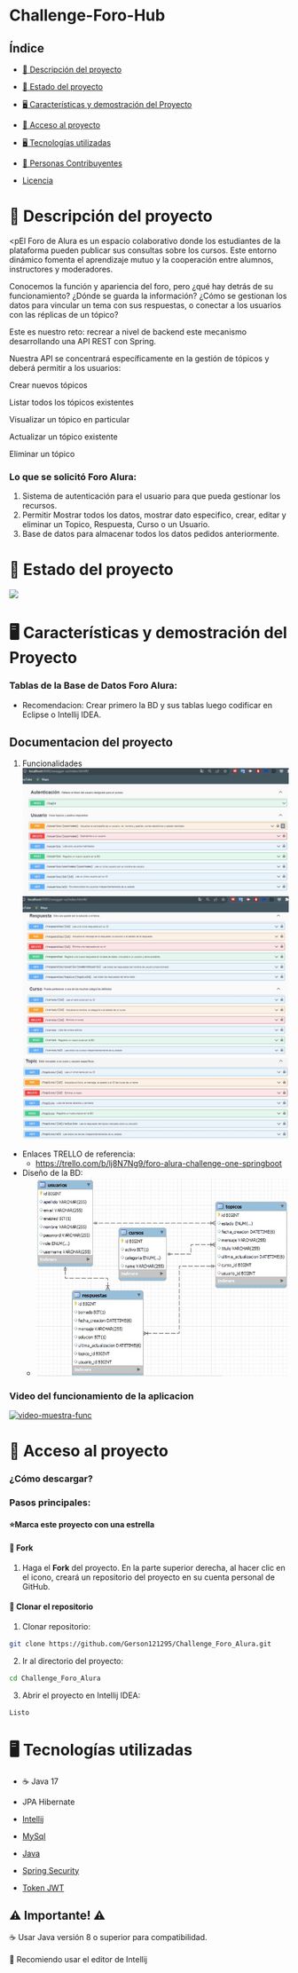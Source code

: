 # Challenge-Foro-Hub
## Índice

* [📜 Descripción del proyecto](#descripción-del-proyecto)

* [📝 Estado del proyecto](#estado-del-proyecto)

* [🖥️ Características y demostración del Proyecto](#características-y-demostracion-Proyecto)

* [📖 Acceso al proyecto](#acceso-proyecto)

* [🖥️ Tecnologías utilizadas](#tecnologías-utilizadas)

* [💙 Personas Contribuyentes](#personas-contribuyentes)

* [Licencia](#licencia)

# 📜 Descripción del proyecto
<pEl Foro de Alura es un espacio colaborativo donde los estudiantes de la plataforma pueden publicar sus consultas sobre los cursos. Este entorno dinámico fomenta el aprendizaje mutuo y la cooperación entre alumnos, instructores y moderadores.

Conocemos la función y apariencia del foro, pero ¿qué hay detrás de su funcionamiento? ¿Dónde se guarda la información? ¿Cómo se gestionan los datos para vincular un tema con sus respuestas, o conectar a los usuarios con las réplicas de un tópico?

Este es nuestro reto: recrear a nivel de backend este mecanismo desarrollando una API REST con Spring.

Nuestra API se concentrará específicamente en la gestión de tópicos y deberá permitir a los usuarios:

Crear nuevos tópicos

Listar todos los tópicos existentes

Visualizar un tópico en particular

Actualizar un tópico existente

Eliminar un tópico</p>


### Lo que se solicitó Foro Alura:
1. Sistema de autenticación para el usuario para que pueda gestionar los recursos.
2. Permitir Mostrar todos los datos, mostrar dato especifico, crear, editar y eliminar un Topico, Respuesta, Curso o un Usuario.
3. Base de datos para almacenar todos los datos pedidos anteriormente.


# 📝 Estado del proyecto
<p>
   <img src="https://img.shields.io/badge/STATUS-ESTA%20CONCLUIDO-green">
</p>

# 🖥️ Características y demostración del Proyecto
### Tablas de la Base de Datos Foro Alura:
- Recomendacion: Crear primero la BD y sus tablas luego codificar en Eclipse o Intellij IDEA.

## Documentacion del proyecto
1. Funcionalidades
![funcionalida1.jpg](src/main/resources/img-readme/funcionalida1.jpg)
![funcionalida2.jpg](src/main/resources/img-readme/funcionalida2.jpg)
![funcionalida3.jpg](src/main/resources/img-readme/funcionalida3.jpg)

* Enlaces TRELLO de referencia:
  * https://trello.com/b/lj8N7Ng9/foro-alura-challenge-one-springboot
* Diseño de la BD: 
  * ![foroAluraBD.jpg](src/main/resources/img-readme/foroAluraBD.jpg)
    
### Video del funcionamiento de la aplicacion
[![video-muestra-func](https://img.youtube.com/vi/3ivkN_BYxM8/0.jpg)](https://www.youtube.com/watch?v=3ivkN_BYxM8)

# 📖 Acceso al proyecto
### ¿Cómo descargar?
### Pasos principales:
#### ⭐Marca este proyecto con una estrella 

#### 🔹 Fork
1. Haga el **Fork** del proyecto. En la parte superior derecha, al hacer clic en el icono, creará un repositorio del proyecto en su cuenta personal de GitHub.

#### 🔹 Clonar el repositorio

1. Clonar repositorio:

```zsh
git clone https://github.com/Gerson121295/Challenge_Foro_Alura.git
```
2. Ir al directorio del proyecto:

```zsh
cd Challenge_Foro_Alura
```
3. Abrir el proyecto en Intellij IDEA:

```zsh
Listo
```

# 🖥️ Tecnologías utilizadas
- ☕ Java 17
- JPA Hibernate
- [Intellij](https://www.jetbrains.com/idea/)
- [MySql](https://www.mysql.com/)
- [Java](https://www.java.com/en/)

- [Spring Security](https://start.spring.io/)
- [Token JWT](https://jwt.io/)

## ⚠️ Importante! ⚠️
☕ Usar Java versión 8 o superior para compatibilidad. </br></br>
📝 Recomiendo usar el editor de Intellij</br></br>
